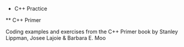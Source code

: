 * C++ Practice

** C++ Primer

Coding examples and exercises from the C++ Primer book by Stanley Lippman, Josee Lajoie & Barbara E. Moo
